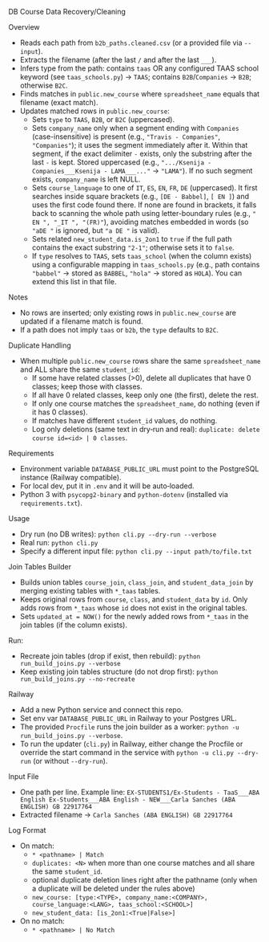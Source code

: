 DB Course Data Recovery/Cleaning

Overview
- Reads each path from `b2b_paths.cleaned.csv` (or a provided file via `--input`).
- Extracts the filename (after the last `/` and after the last `___`).
- Infers type from the path: contains `taas` OR any configured TAAS school keyword (see `taas_schools.py`) → `TAAS`; contains `B2B`/`Companies` → `B2B`; otherwise `B2C`.
- Finds matches in `public.new_course` where `spreadsheet_name` equals that filename (exact match).
- Updates matched rows in `public.new_course`:
  - Sets `type` to `TAAS`, `B2B`, or `B2C` (uppercased).
  - Sets `company_name` only when a segment ending with `Companies` (case-insensitive) is present (e.g., `"Travis - Companies"`, `"Companies"`); it uses the segment immediately after it. Within that segment, if the exact delimiter ` - ` exists, only the substring after the last ` - ` is kept. Stored uppercased (e.g., `".../Ksenija - Companies___Ksenija - LAMA___..."` → `"LAMA"`). If no such segment exists, `company_name` is left NULL.
  - Sets `course_language` to one of `IT`, `ES`, `EN`, `FR`, `DE` (uppercased). It first searches inside square brackets (e.g., `[DE - Babbel]`, `[ EN ]`) and uses the first code found there. If none are found in brackets, it falls back to scanning the whole path using letter-boundary rules (e.g., `" EN ", "_IT ", "(FR)"`), avoiding matches embedded in words (so `"aDE "` is ignored, but `"a DE "` is valid).
  - Sets related `new_student_data.is_2on1` to `true` if the full path contains the exact substring `"2-1"`; otherwise sets it to `false`.
  - If `type` resolves to `TAAS`, sets `taas_school` (when the column exists) using a configurable mapping in `taas_schools.py` (e.g., path contains `"babbel"` → stored as `BABBEL`, `"hola"` → stored as `HOLA`). You can extend this list in that file.

Notes
- No rows are inserted; only existing rows in `public.new_course` are updated if a filename match is found.
- If a path does not imply `taas` or `b2b`, the `type` defaults to `B2C`.

Duplicate Handling
- When multiple `public.new_course` rows share the same `spreadsheet_name` and ALL share the same `student_id`:
  - If some have related classes (>0), delete all duplicates that have 0 classes; keep those with classes.
  - If all have 0 related classes, keep only one (the first), delete the rest.
  - If only one course matches the `spreadsheet_name`, do nothing (even if it has 0 classes).
  - If matches have different `student_id` values, do nothing.
  - Log only deletions (same text in dry‑run and real): `duplicate: delete course id=<id> | 0 classes`.

Requirements
- Environment variable `DATABASE_PUBLIC_URL` must point to the PostgreSQL instance (Railway compatible).
- For local dev, put it in `.env` and it will be auto‑loaded.
- Python 3 with `psycopg2-binary` and `python-dotenv` (installed via `requirements.txt`).

Usage
- Dry run (no DB writes):
  `python cli.py --dry-run --verbose`
- Real run:
  `python cli.py`
- Specify a different input file:
  `python cli.py --input path/to/file.txt`

Join Tables Builder
- Builds union tables `course_join`, `class_join`, and `student_data_join` by merging existing tables with `*_taas` tables.
- Keeps original rows from `course`, `class`, and `student_data` by `id`. Only adds rows from `*_taas` whose `id` does not exist in the original tables.
- Sets `updated_at = NOW()` for the newly added rows from `*_taas` in the join tables (if the column exists).

Run:
- Recreate join tables (drop if exist, then rebuild):
  `python run_build_joins.py --verbose`
- Keep existing join tables structure (do not drop first):
  `python run_build_joins.py --no-recreate`

Railway
- Add a new Python service and connect this repo.
- Set env var `DATABASE_PUBLIC_URL` in Railway to your Postgres URL.
- The provided `Procfile` runs the join builder as a worker: `python -u run_build_joins.py --verbose`.
- To run the updater (`cli.py`) in Railway, either change the Procfile or override the start command in the service with `python -u cli.py --dry-run` (or without `--dry-run`).

Input File
- One path per line. Example line:
  `EX-STUDENTS1/Ex-Students - TaaS___ABA English Ex-Students___ABA English - NEW___Carla Sanches (ABA ENGLISH) GB 22917764`
- Extracted filename → `Carla Sanches (ABA ENGLISH) GB 22917764`

Log Format
- On match:
  - `* <pathname> | Match`
  - `duplicates: <N>` when more than one course matches and all share the same `student_id`.
  - optional duplicate deletion lines right after the pathname (only when a duplicate will be deleted under the rules above)
  - `new_course: [type:<TYPE>, company_name:<COMPANY>, course_language:<LANG>, taas_school:<SCHOOL>]`
  - `new_student_data: [is_2on1:<True|False>]`
- On no match:
  - `* <pathname> | No Match`
